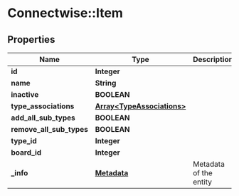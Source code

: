 # Connectwise::Item

## Properties
Name | Type | Description | Notes
------------ | ------------- | ------------- | -------------
**id** | **Integer** |  | [optional] 
**name** | **String** |  | 
**inactive** | **BOOLEAN** |  | [optional] 
**type_associations** | [**Array&lt;TypeAssociations&gt;**](TypeAssociations.md) |  | [optional] 
**add_all_sub_types** | **BOOLEAN** |  | [optional] 
**remove_all_sub_types** | **BOOLEAN** |  | [optional] 
**type_id** | **Integer** |  | [optional] 
**board_id** | **Integer** |  | [optional] 
**_info** | [**Metadata**](Metadata.md) | Metadata of the entity | [optional] 


